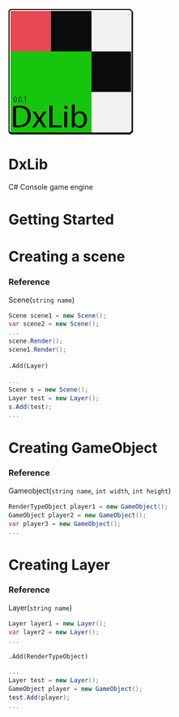 ![Alt-текст](https://raw.githubusercontent.com/1dxrpz/DxLib/main/logo_.png)
# DxLib
C# Console game engine

# Getting Started

# Creating a scene
### Reference 
Scene(`string name`)

```c#
Scene scene1 = new Scene();
var scene2 = new Scene();
...
scene.Render();
scene1.Render();
```
`.Add(Layer)`
```c#
...
Scene s = new Scene();
Layer test = new Layer();
s.Add(test);
...
```
# Creating GameObject
### Reference 
Gameobject(`string name`, `int width`, `int height`)

```c#
RenderTypeObject player1 = new GameObject();
GameObject player2 = new GameObject();
var player3 = new GameObject();
...
```

# Creating Layer
### Reference
Layer(`string name`)

```c#
Layer layer1 = new Layer();
var layer2 = new Layer();
...

```
`.Add(RenderTypeObject)`
```c#
...
Layer test = new Layer();
GameObject player = new GameObject();
test.Add(player);
...
```

